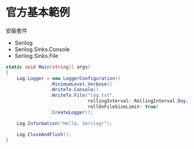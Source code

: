 # 官方基本範例

安裝套件
- Serilog
- Serilog.Sinks.Console
- Serilog.Sinks.File

```csharp
static void Main(string[] args)
{
    Log.Logger = new LoggerConfiguration()
                .MinimumLevel.Verbose()
                .WriteTo.Console()
                .WriteTo.File("log.txt",
                              rollingInterval: RollingInterval.Day,
                              rollOnFileSizeLimit: true)
                .CreateLogger();

    Log.Information("Hello, Serilog!");

    Log.CloseAndFlush();
}
```


